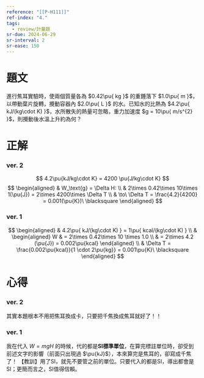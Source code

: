 ```yaml
---
reference: "[[P-H111]]"
ref-index: "4."
tags:
  - review/計量題
sr-due: 2024-06-29
sr-interval: 2
sr-ease: 150
---
```

# 題文
進行焦耳實驗時，使兩個質量各為 $0.42\pu{ kg }$ 的重錘落下 $1.0\pu{ m }$，以帶動葉片旋轉，攪動容器內 $2.0\pu{ L }$ 的水。已知水的比熱為 $4.2\pu{ kJ/(kg\cdot K) }$，水所散失的熱量可忽略，重力加速度 $g = 10\pu{ m/s^{2} }$，則攪動後水溫上升約為何？

# 正解
### ver. 2
$$
4.2\pu{kJ/kg\cdot K} = 4200 \pu{J/kg\cdot K}
$$
$$
\begin{aligned}
 & W_\text{g} = \Delta H: \\
 & 2\times 0.42\times 10\times 1(\pu{J}) = 2\times 4200\times \Delta T \\
 & \to\ \Delta T = \frac{4.2}{4200} = 0.001(\pu{K})\ \blacksquare
\end{aligned}
$$
### ver. 1
$$
\begin{aligned}
 & 4.2\pu{ kJ/(kg\cdot K) } = 1\pu{ kcal/(kg\cdot K) } \\
 & \begin{aligned}
W  & = 2\times 0.42\times 10 \times 1.0 \\
 & = 2\times 4.2 (\pu{J}) = 0.002\pu{kcal}
\end{aligned} \\
 & \Delta T = \frac{0.002\pu{kcal}}{1 \cdot 2\pu{kg}} = 0.001\pu{K}\ \blacksquare
\end{aligned}
$$
# 心得

### ver. 2
其實本題根本不用把焦耳換成卡，只要把千焦換成焦耳就好了！！
### ver. 1
我在代入 $W = mgH$ 的時候，代的都是**SI標準單位**，在算完標註單位時，卻受到前述文字的影響（前面只出現過 $\pu{kJ}$），本來算完是焦耳的，卻寫成千焦了！
【教訓】用了SI，就先不要管之前的單位。只要代入的都是SI，導出都會是SI；更簡而言之，SI值得信賴。